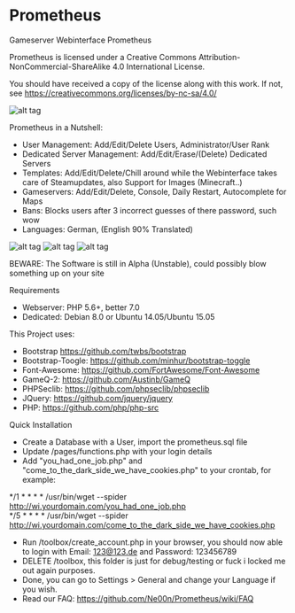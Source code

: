 # Prometheus
Gameserver Webinterface Prometheus

Prometheus is licensed under a
Creative Commons Attribution-NonCommercial-ShareAlike 4.0 International License.

You should have received a copy of the license along with this
work. If not, see https://creativecommons.org/licenses/by-nc-sa/4.0/

![alt tag](https://upload.wikimedia.org/wikipedia/commons/thumb/1/12/Cc-by-nc-sa_icon.svg/120px-Cc-by-nc-sa_icon.svg.png)

Prometheus in a Nutshell:

- User Management: Add/Edit/Delete Users, Administrator/User Rank
- Dedicated Server Management: Add/Edit/Erase/(Delete) Dedicated Servers
- Templates: Add/Edit/Delete/Chill around while the Webinterface takes care of Steamupdates, also Support for Images (Minecraft..)
- Gameservers: Add/Edit/Delete, Console, Daily Restart, Autocomplete for Maps
- Bans: Blocks users after 3 incorrect guesses of there password, such wow
- Languages: German, (English 90% Translated)

![alt tag](http://i.imgur.com/p4SbBwU.png)
![alt tag](http://i.imgur.com/2Zxk0ub.png)
![alt tag](http://i.imgur.com/Gp9j9cm.png)

BEWARE: The Software is still in Alpha (Unstable), could possibly blow something up on your site

Requirements
- Webserver: PHP 5.6+, better 7.0
- Dedicated: Debian 8.0 or Ubuntu 14.05/Ubuntu 15.05

This Project uses:
- Bootstrap https://github.com/twbs/bootstrap
- Bootstrap-Toogle: https://github.com/minhur/bootstrap-toggle
- Font-Awesome: https://github.com/FortAwesome/Font-Awesome
- GameQ-2: https://github.com/Austinb/GameQ
- PHPSeclib: https://github.com/phpseclib/phpseclib
- JQuery: https://github.com/jquery/jquery
- PHP: https://github.com/php/php-src

Quick Installation

- Create a Database with a User, import the prometheus.sql file
- Update /pages/functions.php with your login details
- Add "you_had_one_job.php" and "come_to_the_dark_side_we_have_cookies.php" to your crontab, for example:

*/1 * * * * /usr/bin/wget --spider http://wi.yourdomain.com/you_had_one_job.php <br />
*/5 * * * * /usr/bin/wget --spider http://wi.yourdomain.com/come_to_the_dark_side_we_have_cookies.php

- Run /toolbox/create_account.php in your browser, you should now able to login with Email: 123@123.de and Password: 123456789
- DELETE /toolbox, this folder is just for debug/testing or fuck i locked me out again purposes.
- Done, you can go to Settings > General and change your Language if you wish.
- Read our FAQ: https://github.com/Ne00n/Prometheus/wiki/FAQ
